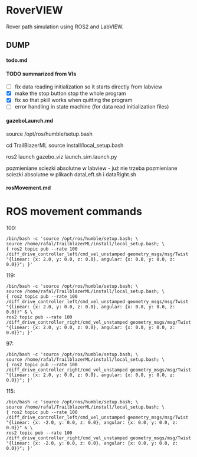 # RoverVIEW

Rover path simulation using ROS2 and LabVIEW.



## DUMP

#### todo.md
#### TODO summarized from VIs

- [ ] fix data reading initialization so it starts directly from labview
- [X] make the stop button stop the whole program
- [X] fix so that pkill works when quitting the program
- [ ] error handling in state machine (for data read initialization files)

#### gazeboLaunch.md

source /opt/ros/humble/setup.bash

cd TrailBlazerML
source install/local_setup.bash

ros2 launch gazebo_viz launch_sim.launch.py


pozmieniane sciezki absolutne w labview - już nie trzeba
pozmieniane sciezki absolutne w plikach dataLeft.sh i dataRight.sh



#### rosMovement.md
# ROS movement commands

100:
```
/bin/bash -c 'source /opt/ros/humble/setup.bash; \
source /home/rafal/TrailblazerML/install/local_setup.bash; \
{ ros2 topic pub --rate 100 /diff_drive_controller_left/cmd_vel_unstamped geometry_msgs/msg/Twist "{linear: {x: 2.0, y: 0.0, z: 0.0}, angular: {x: 0.0, y: 0.0, z: 0.0}}"; }'
```

119:
```
/bin/bash -c 'source /opt/ros/humble/setup.bash; \
source /home/rafal/TrailblazerML/install/local_setup.bash; \
{ ros2 topic pub --rate 100 /diff_drive_controller_left/cmd_vel_unstamped geometry_msgs/msg/Twist "{linear: {x: 2.0, y: 0.0, z: 0.0}, angular: {x: 0.0, y: 0.0, z: 0.0}}" & \
ros2 topic pub --rate 100 /diff_drive_controller_right/cmd_vel_unstamped geometry_msgs/msg/Twist "{linear: {x: 2.0, y: 0.0, z: 0.0}, angular: {x: 0.0, y: 0.0, z: 0.0}}"; }'
```

97:
```
/bin/bash -c 'source /opt/ros/humble/setup.bash; \
source /home/rafal/TrailblazerML/install/local_setup.bash; \
{ ros2 topic pub --rate 100 /diff_drive_controller_right/cmd_vel_unstamped geometry_msgs/msg/Twist "{linear: {x: 2.0, y: 0.0, z: 0.0}, angular: {x: 0.0, y: 0.0, z: 0.0}}"; }'
```

115:
```
/bin/bash -c 'source /opt/ros/humble/setup.bash; \
source /home/rafal/TrailblazerML/install/local_setup.bash; \
{ ros2 topic pub --rate 100 /diff_drive_controller_left/cmd_vel_unstamped geometry_msgs/msg/Twist "{linear: {x: -2.0, y: 0.0, z: 0.0}, angular: {x: 0.0, y: 0.0, z: 0.0}}" & \
ros2 topic pub --rate 100 /diff_drive_controller_right/cmd_vel_unstamped geometry_msgs/msg/Twist "{linear: {x: -2.0, y: 0.0, z: 0.0}, angular: {x: 0.0, y: 0.0, z: 0.0}}"; }'
```


